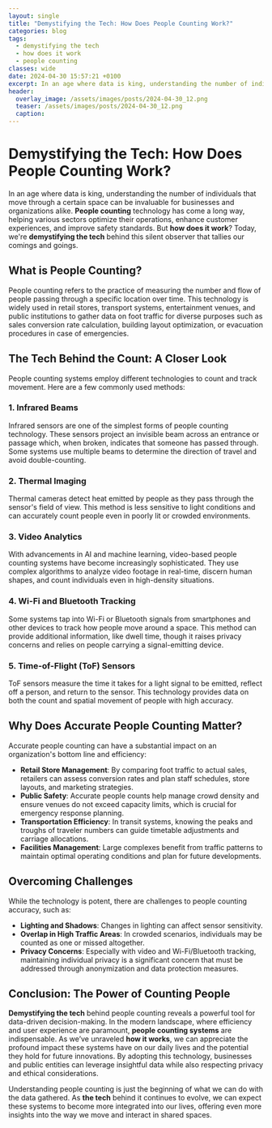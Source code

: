 ```yaml
---
layout: single
title: "Demystifying the Tech: How Does People Counting Work?"
categories: blog
tags:
  - demystifying the tech
  - how does it work
  - people counting
classes: wide
date: 2024-04-30 15:57:21 +0100
excerpt: In an age where data is king, understanding the number of individuals that move through a certain space can be invaluable for businesses and organizations alike.
header:
  overlay_image: /assets/images/posts/2024-04-30_12.png
  teaser: /assets/images/posts/2024-04-30_12.png
  caption: 
---
```

  
# Demystifying the Tech: How Does People Counting Work?

In an age where data is king, understanding the number of individuals that move through a certain space can be invaluable for businesses and organizations alike. **People counting** technology has come a long way, helping various sectors optimize their operations, enhance customer experiences, and improve safety standards. But **how does it work**? Today, we're **demystifying the tech** behind this silent observer that tallies our comings and goings.

## What is People Counting?

People counting refers to the practice of measuring the number and flow of people passing through a specific location over time. This technology is widely used in retail stores, transport systems, entertainment venues, and public institutions to gather data on foot traffic for diverse purposes such as sales conversion rate calculation, building layout optimization, or evacuation procedures in case of emergencies.

## The Tech Behind the Count: A Closer Look

People counting systems employ different technologies to count and track movement. Here are a few commonly used methods:

### 1. Infrared Beams
Infrared sensors are one of the simplest forms of people counting technology. These sensors project an invisible beam across an entrance or passage which, when broken, indicates that someone has passed through. Some systems use multiple beams to determine the direction of travel and avoid double-counting.

### 2. Thermal Imaging
Thermal cameras detect heat emitted by people as they pass through the sensor's field of view. This method is less sensitive to light conditions and can accurately count people even in poorly lit or crowded environments.

### 3. Video Analytics
With advancements in AI and machine learning, video-based people counting systems have become increasingly sophisticated. They use complex algorithms to analyze video footage in real-time, discern human shapes, and count individuals even in high-density situations.

### 4. Wi-Fi and Bluetooth Tracking
Some systems tap into Wi-Fi or Bluetooth signals from smartphones and other devices to track how people move around a space. This method can provide additional information, like dwell time, though it raises privacy concerns and relies on people carrying a signal-emitting device.

### 5. Time-of-Flight (ToF) Sensors
ToF sensors measure the time it takes for a light signal to be emitted, reflect off a person, and return to the sensor. This technology provides data on both the count and spatial movement of people with high accuracy.

## Why Does Accurate People Counting Matter?

Accurate people counting can have a substantial impact on an organization's bottom line and efficiency:

- **Retail Store Management**: By comparing foot traffic to actual sales, retailers can assess conversion rates and plan staff schedules, store layouts, and marketing strategies.
- **Public Safety**: Accurate people counts help manage crowd density and ensure venues do not exceed capacity limits, which is crucial for emergency response planning.
- **Transportation Efficiency**: In transit systems, knowing the peaks and troughs of traveler numbers can guide timetable adjustments and carriage allocations.
- **Facilities Management**: Large complexes benefit from traffic patterns to maintain optimal operating conditions and plan for future developments.

## Overcoming Challenges

While the technology is potent, there are challenges to people counting accuracy, such as:

- **Lighting and Shadows**: Changes in lighting can affect sensor sensitivity.
- **Overlap in High Traffic Areas**: In crowded scenarios, individuals may be counted as one or missed altogether.
- **Privacy Concerns**: Especially with video and Wi-Fi/Bluetooth tracking, maintaining individual privacy is a significant concern that must be addressed through anonymization and data protection measures.

## Conclusion: The Power of Counting People

**Demystifying the tech** behind people counting reveals a powerful tool for data-driven decision-making. In the modern landscape, where efficiency and user experience are paramount, **people counting systems** are indispensable. As we’ve unraveled **how it works**, we can appreciate the profound impact these systems have on our daily lives and the potential they hold for future innovations. By adopting this technology, businesses and public entities can leverage insightful data while also respecting privacy and ethical considerations.

Understanding people counting is just the beginning of what we can do with the data gathered. As **the tech** behind it continues to evolve, we can expect these systems to become more integrated into our lives, offering even more insights into the way we move and interact in shared spaces.